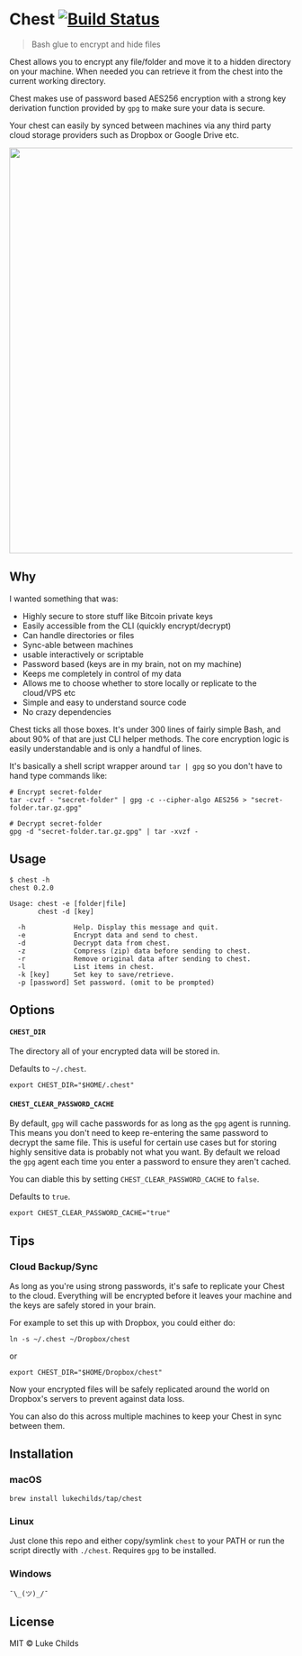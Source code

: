 # Chest [![Build Status](https://travis-ci.org/lukechilds/chest.svg?branch=master)](https://travis-ci.org/lukechilds/chest)

> Bash glue to encrypt and hide files

Chest allows you to encrypt any file/folder and move it to a hidden directory on your machine. When needed you can retrieve it from the chest into the current working directory.

Chest makes use of password based AES256 encryption with a strong key derivation function provided by `gpg` to make sure your data is secure.

Your chest can easily by synced between machines via any third party cloud storage providers such as Dropbox or Google Drive etc.

<p align="center">
	<img src="https://rawgit.com/lukechilds/chest/master/demo/terminal.svg" width="720">
</p>

## Why

I wanted something that was:

- Highly secure to store stuff like Bitcoin private keys
- Easily accessible from the CLI (quickly encrypt/decrypt)
- Can handle directories or files
- Sync-able between machines
- usable interactively or scriptable
- Password based (keys are in my brain, not on my machine)
- Keeps me completely in control of my data
- Allows me to choose whether to store locally or replicate to the cloud/VPS etc
- Simple and easy to understand source code
- No crazy dependencies

Chest ticks all those boxes. It's under 300 lines of fairly simple Bash, and about 90% of that are just CLI helper methods. The core encryption logic is easily understandable and is only a handful of lines.

It's basically a shell script wrapper around `tar | gpg` so you don't have to hand type commands like:

```shell
# Encrypt secret-folder
tar -cvzf - "secret-folder" | gpg -c --cipher-algo AES256 > "secret-folder.tar.gz.gpg"

# Decrypt secret-folder
gpg -d "secret-folder.tar.gz.gpg" | tar -xvzf -
```

## Usage

```
$ chest -h
chest 0.2.0

Usage: chest -e [folder|file]
       chest -d [key]

  -h            Help. Display this message and quit.
  -e            Encrypt data and send to chest.
  -d            Decrypt data from chest.
  -z            Compress (zip) data before sending to chest.
  -r            Remove original data after sending to chest.
  -l            List items in chest.
  -k [key]      Set key to save/retrieve.
  -p [password] Set password. (omit to be prompted)
```

## Options

#### `CHEST_DIR`

The directory all of your encrypted data will be stored in.

Defaults to `~/.chest`.

```shell
export CHEST_DIR="$HOME/.chest"
```

#### `CHEST_CLEAR_PASSWORD_CACHE`

By default, `gpg` will cache passwords for as long as the `gpg` agent is running. This means you don't need to keep re-entering the same password to decrypt the same file. This is useful for certain use cases but for storing highly sensitive data is probably not what you want. By default we reload the `gpg` agent each time you enter a password to ensure they aren't cached.

You can diable this by setting `CHEST_CLEAR_PASSWORD_CACHE` to `false`.

Defaults to `true`.

```shell
export CHEST_CLEAR_PASSWORD_CACHE="true"
```

## Tips

### Cloud Backup/Sync

As long as you're using strong passwords, it's safe to replicate your Chest to the cloud. Everything will be encrypted before it leaves your machine and the keys are safely stored in your brain.

For example to set this up with Dropbox, you could either do:

```shell
ln -s ~/.chest ~/Dropbox/chest
```

or

```shell
export CHEST_DIR="$HOME/Dropbox/chest"
```

Now your encrypted files will be safely replicated around the world on Dropbox's servers to prevent against data loss.

You can also do this across multiple machines to keep your Chest in sync between them.

## Installation

### macOS

```shell
brew install lukechilds/tap/chest
```

### Linux

Just clone this repo and either copy/symlink `chest` to your PATH or run the script directly with `./chest`. Requires `gpg` to be installed.

### Windows

```
¯\_(ツ)_/¯
```

## License

MIT © Luke Childs
